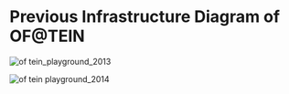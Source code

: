 # Previous Infrastructure Diagram of OF@TEIN

![of tein_playground_2013](blob/master/Images/playground-1.png)

![of tein playground_2014](blob/master/Images/playground-2.jpg)
